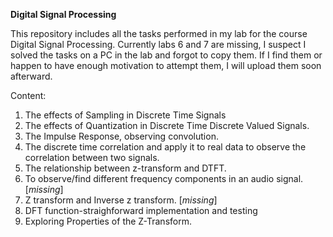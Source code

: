 **Digital Signal Processing**

This repository includes all the tasks performed in my lab for the course Digital Signal Processing. Currently labs 6 and 7 are missing, I suspect I solved the tasks on a PC in the lab and forgot to copy them. If I find them or happen to have enough motivation to attempt them, I will upload them soon afterward.

Content:
1. The effects of Sampling in Discrete Time Signals
2. The effects of Quantization in Discrete Time Discrete Valued Signals.
3. The Impulse Response, observing convolution.
4. The discrete time correlation and apply it to real data to observe the correlation between two signals.
5. The relationship between z-transform and DTFT.
6. To observe/find different frequency components in an audio signal. [_missing_]
7. Z transform and Inverse z transform. [_missing_]
8. DFT function-straighforward implementation and testing
9. Exploring Properties of the Z-Transform.
